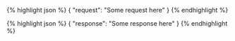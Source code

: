 {% highlight json %}
{
  "request": "Some request here"
}
{% endhighlight %}

{% highlight json %}
{
  "response": "Some response here"
}
{% endhighlight %}
